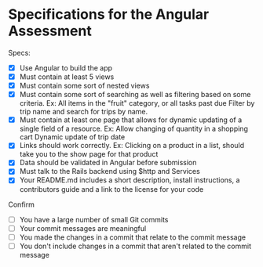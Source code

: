 # Specifications for the Angular Assessment

Specs:
- [x] Use Angular to build the app
- [x] Must contain at least 5 views
- [x] Must contain some sort of nested views
- [x] Must contain some sort of searching as well as filtering based on some criteria. Ex: All items in the "fruit" category, or all tasks past due
    Filter by trip name and search for trips by name.
- [x] Must contain at least one page that allows for dynamic updating of a single field of a resource. Ex: Allow changing of quantity in a shopping cart
    Dynamic update of trip date
- [x] Links should work correctly. Ex: Clicking on a product in a list, should take you to the show page for that product
- [x] Data should be validated in Angular before submission
- [x] Must talk to the Rails backend using $http and Services
- [x] Your README.md includes a short description, install instructions, a contributors guide and a link to the license for your code

Confirm
- [ ] You have a large number of small Git commits
- [ ] Your commit messages are meaningful
- [ ] You made the changes in a commit that relate to the commit message
- [ ] You don't include changes in a commit that aren't related to the commit message
